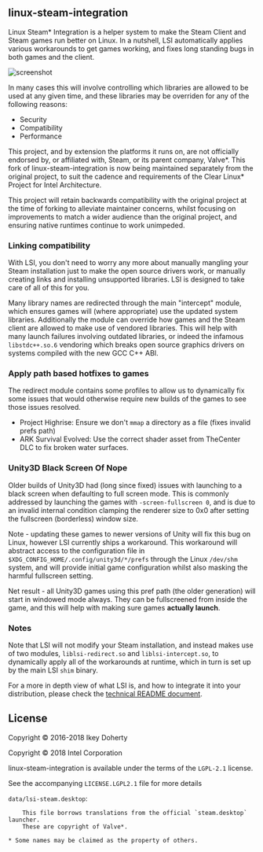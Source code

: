 linux-steam-integration
-----------------------

Linux Steam* Integration is a helper system to make the Steam Client and Steam
games run better on Linux. In a nutshell, LSI automatically applies various workarounds
to get games working, and fixes long standing bugs in both games and the client.

![screenshot](https://raw.githubusercontent.com/clearlinux/linux-steam-integration/master/.github/LSI_Settings.png)

In many cases this will involve controlling which libraries are allowed to be used
at any given time, and these libraries may be overriden for any of the following
reasons:

 - Security
 - Compatibility
 - Performance

This project, and by extension the platforms it runs on, are not officially endorsed by, or affiliated with, Steam, or its parent company, Valve*.
This fork of linux-steam-integration is now being maintained separately from the original project, to suit the cadence and requirements of the
Clear Linux* Project for Intel Architecture.

This project will retain backwards compatibility with the original project at the time of forking to alleviate maintainer concerns, whilst focusing
on improvements to match a wider audience than the original project, and ensuring native runtimes continue to work unimpeded.

### Linking compatibility

With LSI, you don't need to worry any more about manually mangling your Steam installation
just to make the open source drivers work, or manually creating links and installing
unsupported libraries. LSI is designed to take care of all of this for you.

Many library names are redirected through the main "intercept" module, which ensures
games will (where appropriate) use the updated system libraries. Additionally the
module can override how games and the Steam client are allowed to make use of
vendored libraries. This will help with many launch failures involving outdated
libraries, or indeed the infamous `libstdc++.so.6` vendoring which breaks open
source graphics drivers on systems compiled with the new GCC C++ ABI.


### Apply path based hotfixes to games

The redirect module contains some profiles to allow us to dynamically fix some
issues that would otherwise require new builds of the games to see those issues
resolved.

 - Project Highrise: Ensure we don't `mmap` a directory as a file (fixes invalid prefs path)
 - ARK Survival Evolved: Use the correct shader asset from TheCenter DLC to fix broken water surfaces.

### Unity3D Black Screen Of Nope

Older builds of Unity3D had (long since fixed) issues with launching to a black
screen when defaulting to full screen mode. This is commonly addressed by launching the
games with `-screen-fullscreen 0`, and is due to an invalid internal condition clamping
the renderer size to 0x0 after setting the fullscreen (borderless) window size.

Note - updating these games to newer versions of Unity will fix this bug on Linux, however
LSI currently ships a workaround. This workaround will abstract access to the configuration
file in `$XDG_CONFIG_HOME/.config/unity3d/*/prefs` through the Linux `/dev/shm` system,
and will provide initial game configuration whilst also masking the harmful fullscreen
setting.

Net result - all Unity3D games using this pref path (the older generation) will start
in windowed mode always. They can be fullscreened from inside the game, and this will
help with making sure games **actually launch**.

### Notes

Note that LSI will not modify your Steam installation, and instead makes use of two
modules, `liblsi-redirect.so` and `liblsi-intercept.so`, to dynamically apply all of the
workarounds at runtime, which in turn is set up by the main LSI `shim` binary.

For a more in depth view of what LSI is, and how to integrate it into your distribution,
please check the [technical README document](https://github.com/clearlinux/linux-steam-integration/blob/master/TECHNICAL.md).


## License

Copyright © 2016-2018 Ikey Doherty

Copyright © 2018 Intel Corporation

linux-steam-integration is available under the terms of the `LGPL-2.1` license.

See the accompanying `LICENSE.LGPL2.1` file for more details


`data/lsi-steam.desktop`:

        This file borrows translations from the official `steam.desktop` launcher.
        These are copyright of Valve*.

`* Some names may be claimed as the property of others.`
